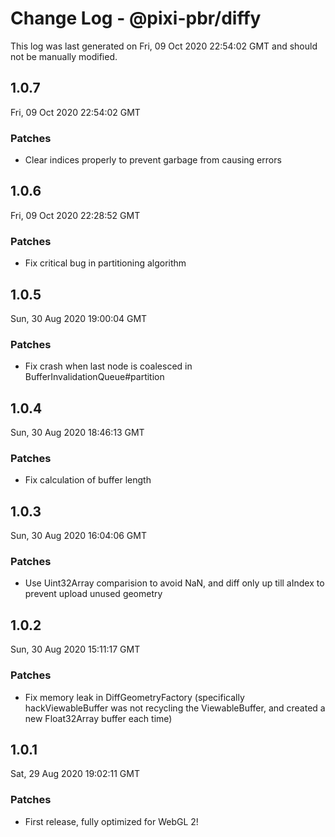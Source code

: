 # Change Log - @pixi-pbr/diffy

This log was last generated on Fri, 09 Oct 2020 22:54:02 GMT and should not be manually modified.

## 1.0.7
Fri, 09 Oct 2020 22:54:02 GMT

### Patches

- Clear indices properly to prevent garbage from causing errors

## 1.0.6
Fri, 09 Oct 2020 22:28:52 GMT

### Patches

- Fix critical bug in partitioning algorithm

## 1.0.5
Sun, 30 Aug 2020 19:00:04 GMT

### Patches

- Fix crash when last node is coalesced in BufferInvalidationQueue#partition

## 1.0.4
Sun, 30 Aug 2020 18:46:13 GMT

### Patches

- Fix calculation of buffer length

## 1.0.3
Sun, 30 Aug 2020 16:04:06 GMT

### Patches

- Use Uint32Array comparision to avoid NaN, and diff only up till aIndex to prevent upload unused geometry

## 1.0.2
Sun, 30 Aug 2020 15:11:17 GMT

### Patches

- Fix memory leak in DiffGeometryFactory (specifically hackViewableBuffer was not recycling the ViewableBuffer, and created a new Float32Array buffer each time)

## 1.0.1
Sat, 29 Aug 2020 19:02:11 GMT

### Patches

- First release, fully optimized for WebGL 2!

